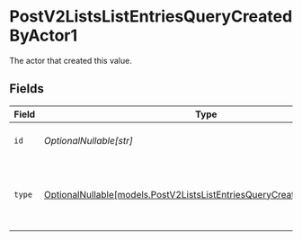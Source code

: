 # PostV2ListsListEntriesQueryCreatedByActor1

The actor that created this value.


## Fields

| Field                                                                                                                                  | Type                                                                                                                                   | Required                                                                                                                               | Description                                                                                                                            |
| -------------------------------------------------------------------------------------------------------------------------------------- | -------------------------------------------------------------------------------------------------------------------------------------- | -------------------------------------------------------------------------------------------------------------------------------------- | -------------------------------------------------------------------------------------------------------------------------------------- |
| `id`                                                                                                                                   | *OptionalNullable[str]*                                                                                                                | :heavy_minus_sign:                                                                                                                     | An ID to identify the actor.                                                                                                           |
| `type`                                                                                                                                 | [OptionalNullable[models.PostV2ListsListEntriesQueryCreatedByActorType1]](../models/postv2listslistentriesquerycreatedbyactortype1.md) | :heavy_minus_sign:                                                                                                                     | The type of actor. [Read more information on actor types here](/docs/actors).                                                          |